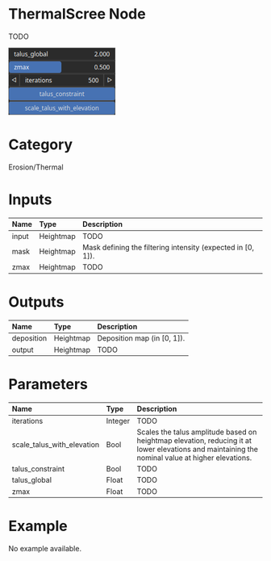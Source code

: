 
ThermalScree Node
=================


TODO



![img](../../images/nodes/ThermalScree_settings.png)


# Category


Erosion/Thermal
# Inputs

|Name|Type|Description|
| :--- | :--- | :--- |
|input|Heightmap|TODO|
|mask|Heightmap|Mask defining the filtering intensity (expected in [0, 1]).|
|zmax|Heightmap|TODO|

# Outputs

|Name|Type|Description|
| :--- | :--- | :--- |
|deposition|Heightmap|Deposition map (in [0, 1]).|
|output|Heightmap|TODO|

# Parameters

|Name|Type|Description|
| :--- | :--- | :--- |
|iterations|Integer|TODO|
|scale_talus_with_elevation|Bool|Scales the talus amplitude based on heightmap elevation, reducing it at lower elevations and maintaining the nominal value at higher elevations.|
|talus_constraint|Bool|TODO|
|talus_global|Float|TODO|
|zmax|Float|TODO|

# Example


No example available.
